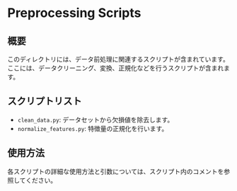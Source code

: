 # Preprocessing Scripts

## 概要
このディレクトリには、データ前処理に関連するスクリプトが含まれています。ここには、データクリーニング、変換、正規化などを行うスクリプトが含まれます。

## スクリプトリスト
- `clean_data.py`: データセットから欠損値を除去します。
- `normalize_features.py`: 特徴量の正規化を行います。

## 使用方法
各スクリプトの詳細な使用方法と引数については、スクリプト内のコメントを参照してください。